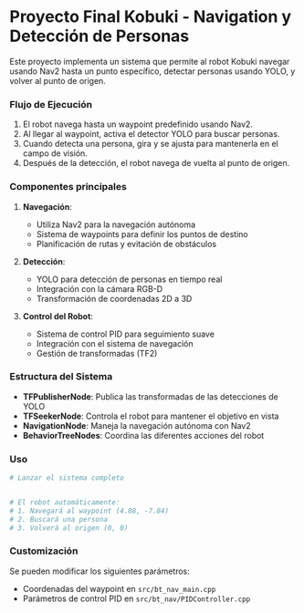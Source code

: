 # Proyecto Final Kobuki - Navigation y Detección de Personas

Este proyecto implementa un sistema que permite al robot Kobuki navegar usando Nav2 hasta un punto específico, detectar personas usando YOLO, y volver al punto de origen.

### Flujo de Ejecución

1. El robot navega hasta un waypoint predefinido usando Nav2.
2. Al llegar al waypoint, activa el detector YOLO para buscar personas.
3. Cuando detecta una persona, gira y se ajusta para mantenerla en el campo de visión.
4. Después de la detección, el robot navega de vuelta al punto de origen.

### Componentes principales

1. **Navegación**: 
   - Utiliza Nav2 para la navegación autónoma
   - Sistema de waypoints para definir los puntos de destino
   - Planificación de rutas y evitación de obstáculos

2. **Detección**:
   - YOLO para detección de personas en tiempo real
   - Integración con la cámara RGB-D
   - Transformación de coordenadas 2D a 3D

3. **Control del Robot**:
   - Sistema de control PID para seguimiento suave
   - Integración con el sistema de navegación
   - Gestión de transformadas (TF2)

### Estructura del Sistema

- **TFPublisherNode**: Publica las transformadas de las detecciones de YOLO
- **TFSeekerNode**: Controla el robot para mantener el objetivo en vista
- **NavigationNode**: Maneja la navegación autónoma con Nav2
- **BehaviorTreeNodes**: Coordina las diferentes acciones del robot

### Uso

```bash
# Lanzar el sistema completo


# El robot automáticamente:
# 1. Navegará al waypoint (4.08, -7.84)
# 2. Buscará una persona
# 3. Volverá al origen (0, 0)
```

### Customización

Se pueden modificar los siguientes parámetros:
- Coordenadas del waypoint en `src/bt_nav_main.cpp`
- Parámetros de control PID en `src/bt_nav/PIDController.cpp`